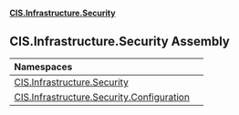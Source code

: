 #### [CIS.Infrastructure.Security](index.md 'index')

## CIS.Infrastructure.Security Assembly

| Namespaces | |
| :--- | :--- |
| [CIS.Infrastructure.Security](CIS.Infrastructure.Security.md 'CIS.Infrastructure.Security') | |
| [CIS.Infrastructure.Security.Configuration](CIS.Infrastructure.Security.Configuration.md 'CIS.Infrastructure.Security.Configuration') | |
